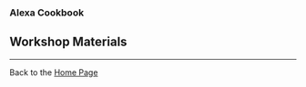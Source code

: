 ### Alexa Cookbook
## Workshop Materials <a id="title"></a>
<hr />



Back to the [Home Page](../README.md#title)
